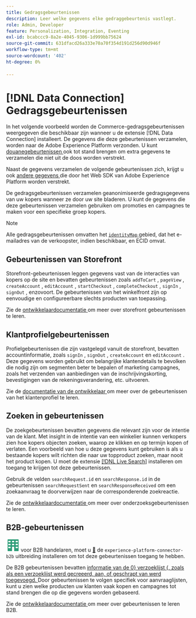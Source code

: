 ```yaml
---
title: Gedragsgebeurtenissen
description: Leer welke gegevens elke gedraggebeurtenis vastlegt.
role: Admin, Developer
feature: Personalization, Integration, Eventing
exl-id: bcabccc9-8a2e-4045-9306-1d999bb75624
source-git-commit: 631dfacd26a333e70a70f354d191d256d90d946f
workflow-type: tm+mt
source-wordcount: '402'
ht-degree: 0%

---
```


# [!DNL Data Connection] Gedragsgebeurtenissen

In het volgende voorbeeld worden de Commerce-gedragsgebeurtenissen weergegeven die beschikbaar zijn wanneer u de extensie [!DNL Data Connection] installeert. De gegevens die deze gebeurtenissen verzamelen, worden naar de Adobe Experience Platform verzonden. U kunt [ douanegebeurtenissen ](custom-events.md) ook tot stand brengen om extra gegevens te verzamelen die niet uit de doos worden verstrekt.

Naast de gegevens verzamelen de volgende gebeurtenissen zich, krijgt u ook [ andere gegevens ](https://experienceleague.adobe.com/docs/experience-platform/edge/data-collection/automatic-information.html?lang=nl-NL) die door het Web SDK van Adobe Experience Platform worden verstrekt.

De gedragsgebeurtenissen verzamelen geanonimiseerde gedragsgegevens van uw kopers wanneer ze door uw site bladeren. U kunt de gegevens die deze gebeurtenissen verzamelen gebruiken om promoties en campagnes te maken voor een specifieke groep kopers.

>[!NOTE]
>
>Alle gedragsgebeurtenissen omvatten het [`identityMap` ](https://experienceleague.adobe.com/docs/experience-platform/xdm/field-groups/profile/identitymap.html?lang=nl-NL) gebied, dat het e-mailadres van de verkoopster, indien beschikbaar, en ECID omvat.

## Gebeurtenissen van Storefront

Storefront-gebeurtenissen leggen gegevens vast van de interacties van kopers op de site en bevatten gebeurtenissen zoals `addToCart` , `pageView` , `createAccount` , `editAccount` , `startCheckout` , `completeCheckout` , `signIn` , `signOut` , enzovoort. De gebeurtenissen van het winkelfront zijn op eenvoudige en configureerbare slechts producten van toepassing.

Zie de [ ontwikkelaardocumentatie ](https://developer.adobe.com/commerce/services/shared-services/storefront-events/#data-connection) om meer over storefront gebeurtenissen te leren.

## Klantprofielgebeurtenissen

Profielgebeurtenissen die zijn vastgelegd vanuit de storefront, bevatten accountinformatie, zoals `signIn` , `signOut` , `createAccount` en `editAccount` . Deze gegevens worden gebruikt om belangrijke klantendetails te bevolken die nodig zijn om segmenten beter te bepalen of marketing campagnes, zoals het verzenden van aanbiedingen van de inschrijvingskorting, bevestigingen van de rekeningsverandering, etc. uitvoeren.

Zie de [ documentatie van de ontwikkelaar ](https://developer.adobe.com/commerce/services/shared-services/storefront-events/#data-connection) om meer over de gebeurtenissen van het klantenprofiel te leren.

## Zoeken in gebeurtenissen

De zoekgebeurtenissen bevatten gegevens die relevant zijn voor de intentie van de klant. Met insight in de intentie van een winkelier kunnen verkopers zien hoe kopers objecten zoeken, waarop ze klikken en op termijn kopen of verlaten. Een voorbeeld van hoe u deze gegevens kunt gebruiken is als u bestaande kopers wilt richten die naar uw topproduct zoeken, maar nooit het product kopen. U moet de extensie [[!DNL Live Search]](../live-search/install.md) installeren om toegang te krijgen tot deze gebeurtenissen.

Gebruik de velden `searchRequest.id` en `searchResponse.id` in de gebeurtenissen `searchRequestSent` en `searchResponseReceived` om een zoekaanvraag te doorverwijzen naar de corresponderende zoekreactie.

Zie de [ ontwikkelaardocumentatie ](https://developer.adobe.com/commerce/services/shared-services/storefront-events/#data-connection) om meer over onderzoeksgebeurtenissen te leren.

## B2B-gebeurtenissen

![ B2B voor Adobe Commerce ](../assets/b2b.svg) voor B2B handelaren, moet u [&#128279;](install.md#install-the-b2b-extension) de `experience-platform-connector-b2b` uitbreiding installeren om tot deze gebeurtenissen toegang te hebben.

De B2B gebeurtenissen bevatten [ informatie van de 0&rbrace; verzoeklijst &lbrace;, zoals als een verzoeklijst werd gecreeerd, aan, of geschrapt van werd toegevoegd. ](https://experienceleague.adobe.com/docs/commerce-admin/b2b/requisition-lists/requisition-lists.html?lang=nl-NL) Door gebeurtenissen te volgen specifiek voor aanvraaglijsten, kunt u zien welke producten uw klanten vaak kopen en campagnes tot stand brengen die op die gegevens worden gebaseerd.

Zie de [ ontwikkelaardocumentatie ](https://developer.adobe.com/commerce/services/shared-services/storefront-events/#data-connection) om meer over gebeurtenissen te leren B2B.
